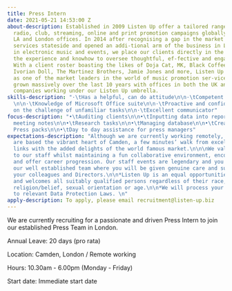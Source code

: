 ```yaml
---
title: Press Intern
date: 2021-05-21 14:53:00 Z
about-description: Established in 2009 Listen Up offer a tailored range of bespoke
  radio, club, streaming, online and print promotion campaigns globally through our
  LA and London offices. In 2014 after recognising a gap in the market we moved our
  services stateside and opened an addi-tional arm of the business in LA. Specialising
  in electronic music and events, we place our clients directly in the spotlight with
  the experience and knowhow to oversee thoughtful, ef-fective and engaging campaigns.
  With a client roster boasting the likes of Doja Cat, MK, Black Coffee, Burna Boy,
  Ivorian Doll, The Martinez Brothers, Jamie Jones and more, Listen Up are now recognised
  as one of the market leaders in the world of music promotion ser-vices. We have
  grown massively over the last 10 years with offices in both the UK and US, and 3
  companies working under our Listen Up umbrella.
skills-description: "·\tHas a helpful, can do attitude\n\n·\tCompetent writing skills
  \n\n·\tKnowledge of Microsoft Office suite\n\n·\tProactive and confident in taking
  on the challenge of unfamiliar tasks\n\n·\tExcellent communicator"
focus-description: "•\tAuditing clients\n\n•\tInputting data into reports\n\n•\tTaking
  meeting notes\n\n•\tResearch tasks\n\n•\tManaging database\n\n•\tCreating reports/
  Press packs\n\n•\tDay to day assistance for press managers"
expectations-description: "Although we are currently working remotely, our offices
  are based the vibrant heart of Camden, a few minutes’ walk from excellent transport
  links with the added delights of the world famous market.\n\n\nWe value and listen
  to our staff whilst maintaining a fun collaborative environment, encourage new ideas
  and offer career progression. Our staff events are legendary and you will be joining
  our well established team where you will be given genuine care and support from
  your colleagues and Directors.\n\n*Listen Up is an equal opportunities employer
  and welcomes all suitably qualified persons regardless of their race, sex, disability,
  religion/belief, sexual orientation or age.\n\n*We will process your data in accordance
  to relevant Data Protection Laws. \n"
apply-description: To apply, please email recruitment@listen-up.biz
---
```


We are currently recruiting for a passionate and driven Press Intern to join our established Press Team in London. 

Annual Leave: 20 days (pro rata)

Location: Camden, London / Remote working 

Hours: 10.30am - 6.00pm (Monday - Friday)

Start date: Immediate start date 